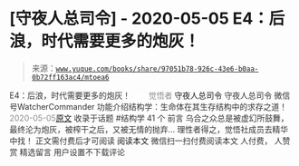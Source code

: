 # [守夜人总司令] - 2020-05-05 E4：后浪，时代需要更多的炮灰！

> 来源：[`www.yuque.com/books/share/97051b78-926c-43e6-b0aa-0b72ff163ac4/mtoea6`](https://www.yuque.com/books/share/97051b78-926c-43e6-b0aa-0b72ff163ac4/mtoea6)

<ne-p id="520f42f3293818f927861ebbd5b15da4_p_0" data-lake-id="520f42f3293818f927861ebbd5b15da4_p_0"><ne-text id="uc6acd671" style="color: rgb(51, 51, 51);">E4：后浪，时代需要更多的炮灰！</ne-text></ne-p> <ne-p id="5bb75d0da3c3aebad784cd6e7e7905a2" data-lake-id="5bb75d0da3c3aebad784cd6e7e7905a2"><ne-text id="u0e6069bd" ne-fontsize="12" style="color: rgb(255, 255, 255);">原创</ne-text><ne-text id="u9bcd9940" style="color: rgb(140, 140, 140);">觉悟者</ne-text> <ne-text id="ua2e984f9" ne-fontsize="14">守夜人总司令</ne-text></ne-p> <ne-p id="1d7db744b0a18f32fa24aef3d0175236" data-lake-id="1d7db744b0a18f32fa24aef3d0175236"><ne-text id="u44136dbf" ne-fontsize="14" ne-bold="true" style="color: rgb(51, 51, 51);">守夜人总司令</ne-text></ne-p> <ne-p id="01109a4d47851c96297ee3e88555c3f0" data-lake-id="01109a4d47851c96297ee3e88555c3f0"><ne-text id="u821764fe" ne-fontsize="14" style="color: rgb(51, 51, 51);">微信号</ne-text><ne-text id="u4f5129ac" ne-fontsize="14" style="color: rgb(51, 51, 51);">WatcherCommander</ne-text></ne-p> <ne-p id="c1418b5e8ee63bfd07ed712d138a9c01" data-lake-id="c1418b5e8ee63bfd07ed712d138a9c01"><ne-text id="ua4b8b10d" ne-fontsize="14" style="color: rgb(51, 51, 51);">功能介绍</ne-text><ne-text id="uf83b1e40" ne-fontsize="14" style="color: rgb(51, 51, 51);">结构学：生命体在其生存结构中的求存之道！</ne-text></ne-p> <ne-p id="b1088b3b9d24ed596345dcf4c4bf45be" data-lake-id="b1088b3b9d24ed596345dcf4c4bf45be"><ne-text id="ufbd9a984" style="color: rgb(140, 140, 140);">2020-05-05</ne-text>[<ne-text id="u390341cc" ne-fontsize="14">原文</ne-text>](https://mp.weixin.qq.com/s?__biz=MzAxNDk1NjI2Mw==&mid=2247485174&idx=1&sn=e3a702db58f3c2ec0d06b89f8435c73a&chksm=9b8a257eacfdac680d37903d2d05385f5c9401c189321cc109c96b1063e9753c8498d1553f72&scene=27#wechat_redirect&cpage=225)</ne-p> <ne-p id="c4a0147a26dacd81d0daa95b6e505885" data-lake-id="c4a0147a26dacd81d0daa95b6e505885"><ne-text id="uf9e1471f" style="color: rgb(51, 51, 51);">收录于话题</ne-text></ne-p> <ne-p id="faeaf8b355ca13a5ef617ed5a9e1f5cf" data-lake-id="faeaf8b355ca13a5ef617ed5a9e1f5cf"><ne-text id="u2c351f38" style="color: rgb(51, 51, 51);">#结构学</ne-text></ne-p> <ne-p id="256826819c15e510358c2fbb3331ce58" data-lake-id="256826819c15e510358c2fbb3331ce58"><ne-text id="uf81f68ab" style="color: rgb(51, 51, 51);">41 个</ne-text></ne-p> <ne-p id="7ab6e411313e699be1d71ad692f37284" data-lake-id="7ab6e411313e699be1d71ad692f37284"><ne-text id="u90f41d20" style="color: rgb(51, 51, 51);">前言</ne-text></ne-p> <ne-p id="c9890de810b639e3dd3660b1804db399" data-lake-id="c9890de810b639e3dd3660b1804db399"><ne-text id="u80a16cde" style="color: rgb(51, 51, 51);">乌合之众总是被虚幻所鼓舞，最终沦为炮灰，被榨干之后，又被无情的抛弃…</ne-text></ne-p> <ne-p id="6049ff282bf1fd4d1a82d006bfb40fca" data-lake-id="6049ff282bf1fd4d1a82d006bfb40fca"><ne-text id="u51649da4" style="color: rgb(51, 51, 51);">理性者得之，觉悟社成员去精华中找！</ne-text></ne-p> <ne-p id="664e2053b5a5c7e883cefcde231ab238" data-lake-id="664e2053b5a5c7e883cefcde231ab238" ne-alignment="center"><ne-text id="ued70059f" style="color: rgb(51, 51, 51);">正文需付费后才可阅读</ne-text></ne-p> <ne-p id="b9629116de127a3235d61dcd8cd021c8" data-lake-id="b9629116de127a3235d61dcd8cd021c8" ne-alignment="center"><ne-text id="u55db2a27">阅读本文</ne-text></ne-p> <ne-p id="5d325bba0f9845d85e03a0359045e25a" data-lake-id="5d325bba0f9845d85e03a0359045e25a" ne-alignment="center"><ne-text id="ua25cbfd2" style="color: rgb(51, 51, 51);">微信扫一扫付费阅读本文</ne-text></ne-p> <ne-p id="a3e45a39ff19b70e0e712cd79f1c02ca" data-lake-id="a3e45a39ff19b70e0e712cd79f1c02ca" ne-alignment="center"><ne-text id="u22f67b07" style="color: rgb(51, 51, 51);">人付费</ne-text><ne-text id="uee3c3895" ne-fontsize="13" style="color: rgb(51, 51, 51);">， 人赞赏</ne-text></ne-p> <ne-h3 id="UlgTh" data-lake-id="UlgTh"><ne-heading-ext><ne-heading-anchor></ne-heading-anchor><ne-heading-fold></ne-heading-fold></ne-heading-ext><ne-heading-content><ne-text id="u2306cd88" ne-fontsize="16" style="color: rgb(51, 51, 51);">精选留言</ne-text></ne-heading-content></ne-h3> <ne-p id="e7b18091765f7b0c3d5f60af8d9e5b6b" data-lake-id="e7b18091765f7b0c3d5f60af8d9e5b6b"><ne-text id="u2e0c69e6" style="color: rgb(51, 51, 51);">用户设置不下载评论</ne-text></ne-p>